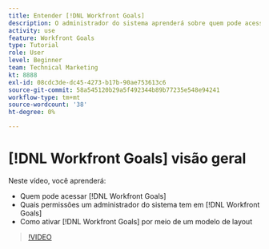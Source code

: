 ```yaml
---
title: Entender [!DNL Workfront Goals]
description: O administrador do sistema aprenderá sobre quem pode acessar [!DNL Workfront Goals], what permissions a system administrator has in [!DNL Workfront Goals], and how to enable [!DNL Workfront Goals] por meio de um modelo de layout.
activity: use
feature: Workfront Goals
type: Tutorial
role: User
level: Beginner
team: Technical Marketing
kt: 8888
exl-id: 08cdc3de-dc45-4273-b17b-90ae753613c6
source-git-commit: 58a545120b29a5f492344b89b77235e548e94241
workflow-type: tm+mt
source-wordcount: '38'
ht-degree: 0%

---
```


# [!DNL Workfront Goals] visão geral

Neste vídeo, você aprenderá:

* Quem pode acessar [!DNL Workfront Goals]
* Quais permissões um administrador do sistema tem em [!DNL Workfront Goals]
* Como ativar [!DNL Workfront Goals] por meio de um modelo de layout

>[!VIDEO](https://video.tv.adobe.com/v/335182/?quality=12)

